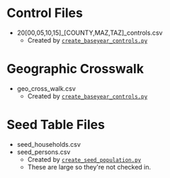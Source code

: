 # Control Files

* 20[00,05,10,15]_[COUNTY,MAZ,TAZ]_controls.csv
  * Created by [`create_baseyear_controls.py`](../../create_baseyear_controls.py)

# Geographic Crosswalk

* geo_cross_walk.csv
  * Created by [`create_baseyear_controls.py`](../../create_baseyear_controls.py)

# Seed Table Files

* seed_households.csv
* seed_persons.csv
  * Created by [`create_seed_population.py`](../../create_seed_population.py)
  * These are large so they're not checked in.
